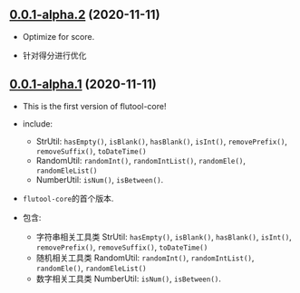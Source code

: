 ## [0.0.1-alpha.2](https://pub.dev/packages/flutool_core/versions/0.0.1-alpha.2) (2020-11-11)

* Optimize for score.

* 针对得分进行优化

## [0.0.1-alpha.1](https://pub.dev/packages/flutool_core/versions/0.0.1-alpha.1) (2020-11-11)

* This is the first version of flutool-core!
* include:
  * StrUtil: `hasEmpty()`, `isBlank()`, `hasBlank()`, `isInt()`, `removePrefix()`, `removeSuffix()`, `toDateTime()`
  * RandomUtil: `randomInt()`, `randomIntList()`, `randomEle()`, `randomEleList()`
  * NumberUtil: `isNum()`, `isBetween()`.

* `flutool-core`的首个版本.
* 包含:
  * 字符串相关工具类 StrUtil: `hasEmpty()`, `isBlank()`, `hasBlank()`, `isInt()`, `removePrefix()`, `removeSuffix()`, `toDateTime()`
  * 随机相关工具类 RandomUtil: `randomInt()`, `randomIntList()`, `randomEle()`, `randomEleList()`
  * 数字相关工具类 NumberUtil: `isNum()`, `isBetween()`.
